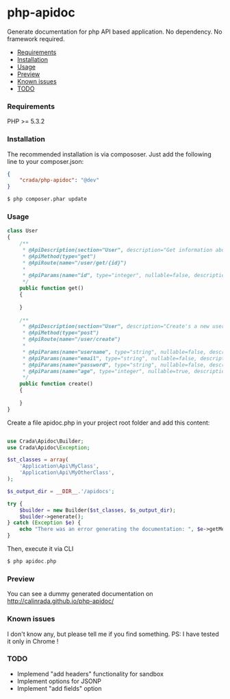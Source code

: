 php-apidoc
==========

Generate documentation for php API based application. No dependency. No framework required.

* [Requirements](#requirements)
* [Installation](#installation)
* [Usage](#usage)
* [Preview](#preview)
* [Known issues](#knownissues)
* [TODO](#todo)

### <a id="requirements"></a>Requirements

PHP >= 5.3.2

### <a id="installation"></a>Installation

The recommended installation is via compososer. Just add the following line to your composer.json:

```json
{
    "crada/php-apidoc": "@dev"
}
```

```bash
$ php composer.phar update
```
### <a id="usage"></a>Usage

```php
class User
{
    /**
     * @ApiDescription(section="User", description="Get information about user")
     * @ApiMethod(type="get")
     * @ApiRoute(name="/user/get/{id}")
     *
     * @ApiParams(name="id", type="integer", nullable=false, description="User id")
     */
    public function get()
    {
    
    }
    
    /**
     * @ApiDescription(section="User", description="Create's a new user")
     * @ApiMethod(type="post")
     * @ApiRoute(name="/user/create")
     *
     * @ApiParams(name="username", type="string", nullable=false, description="Username")
     * @ApiParams(name="email", type="string", nullable=false, description="Email")
     * @ApiParams(name="password", type="string", nullable=false, description="Password")
     * @ApiParams(name="age", type="integer", nullable=true, description="Age")
     */
    public function create()
    {
    
    }    
}
```

Create a file apidoc.php in your project root folder and add this content:


```php

use Crada\Apidoc\Builder;
use Crada\Apidoc\Exception;

$st_classes = array(
    'Application\Api\MyClass',
    'Application\Api\MyOtherClass',
);

$s_output_dir = __DIR__.'/apidocs';

try {
    $builder = new Builder($st_classes, $s_output_dir);
    $builder->generate();
} catch (Exception $e) {
    echo "There was an error generating the documentation: ", $e->getMessage();
}

```

Then, execute it via CLI

```php
$ php apidoc.php
```

### <a id="preview"></a>Preview

You can see a dummy generated documentation on http://calinrada.github.io/php-apidoc/

### <a id="knownissues"></a>Known issues

I don't know any, but please tell me if you find something. PS: I have tested it only in Chrome !

### <a id="todo"></a>TODO

* Implemend "add headers" functionality for sandbox
* Implement options for JSONP
* Implement "add fields" option

